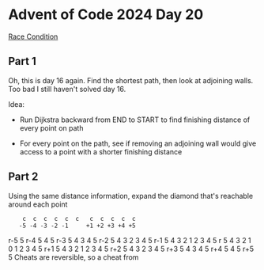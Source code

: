 # Advent of Code 2024 Day 20
[Race Condition](https://adventofcode.com/2024/day/20)

## Part 1

Oh, this is day 16 again. Find the shortest path, then look at adjoining walls.
Too bad I still haven't solved day 16.

Idea: 
 - Run Dijkstra backward from END to START to find finishing distance of
every point on path

 - For every point on the path, see if removing an adjoining wall would
give access to a point with a shorter finishing distance

## Part 2

Using the same distance information, expand the diamond that's reachable
around each point
                    
        c  c  c  c  c  c   c  c  c  c  c
       -5 -4 -3 -2 -1     +1 +2 +3 +4 +5
  r-5                  5
  r-4               5  4  5
  r-3            5  4  3  4  5
  r-2         5  4  3  2  3  4  5
  r-1      5  4  3  2  1  2  3  4  5 
  r     5  4  3  2  1  0  1  2  3  4  5
  r+1      5  4  3  2  1  2  3  4  5
  r+2         5  4  3  2  3  4  5
  r+3            5  4  3  4  5
  r+4               5  4  5
  r+5                  5
Cheats are reversible, so a cheat from 
